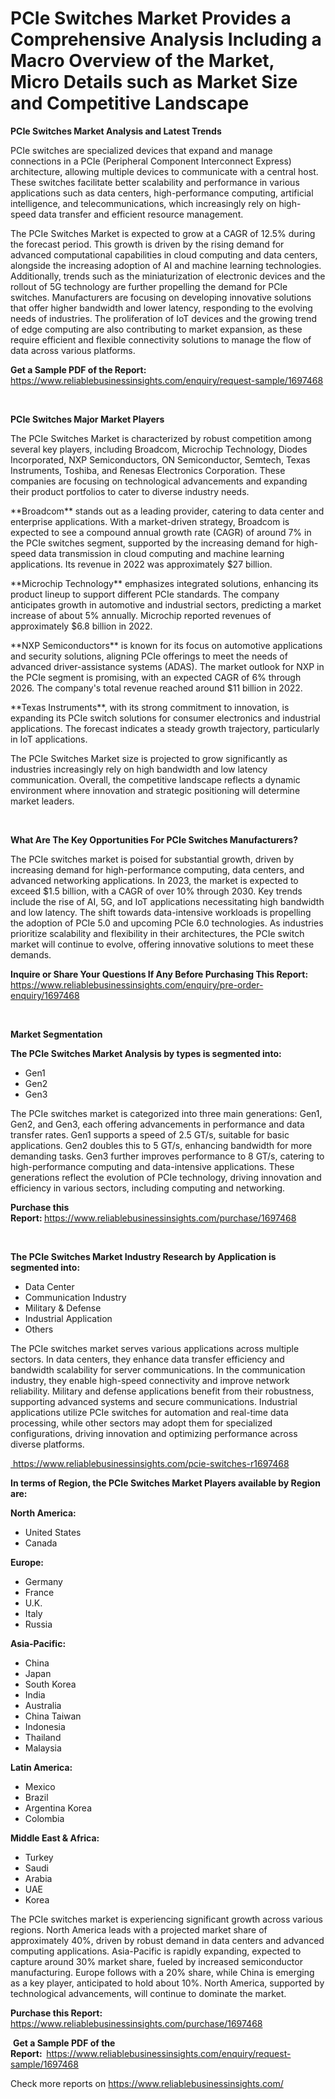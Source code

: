 <p><h1>PCIe Switches Market Provides a Comprehensive Analysis Including a Macro Overview of the Market, Micro Details such as Market Size and Competitive Landscape</h1></p><p><strong>PCIe Switches Market Analysis and Latest Trends</strong></p>
<p><p>PCIe switches are specialized devices that expand and manage connections in a PCIe (Peripheral Component Interconnect Express) architecture, allowing multiple devices to communicate with a central host. These switches facilitate better scalability and performance in various applications such as data centers, high-performance computing, artificial intelligence, and telecommunications, which increasingly rely on high-speed data transfer and efficient resource management.</p><p>The PCIe Switches Market is expected to grow at a CAGR of 12.5% during the forecast period. This growth is driven by the rising demand for advanced computational capabilities in cloud computing and data centers, alongside the increasing adoption of AI and machine learning technologies. Additionally, trends such as the miniaturization of electronic devices and the rollout of 5G technology are further propelling the demand for PCIe switches. Manufacturers are focusing on developing innovative solutions that offer higher bandwidth and lower latency, responding to the evolving needs of industries. The proliferation of IoT devices and the growing trend of edge computing are also contributing to market expansion, as these require efficient and flexible connectivity solutions to manage the flow of data across various platforms.</p></p>
<p><strong>Get a Sample PDF of the Report:&nbsp;</strong> <a href="https://www.reliablebusinessinsights.com/enquiry/request-sample/1697468?utm_campaign=2250&utm_medium=2&utm_source=Github&utm_content=ia&utm_term=10022025&utm_id=pcie-switches">https://www.reliablebusinessinsights.com/enquiry/request-sample/1697468</a></p>
<p>&nbsp;</p>
<p><strong>PCIe Switches Major Market Players</strong></p>
<p><p>The PCIe Switches Market is characterized by robust competition among several key players, including Broadcom, Microchip Technology, Diodes Incorporated, NXP Semiconductors, ON Semiconductor, Semtech, Texas Instruments, Toshiba, and Renesas Electronics Corporation. These companies are focusing on technological advancements and expanding their product portfolios to cater to diverse industry needs.</p><p>**Broadcom** stands out as a leading provider, catering to data center and enterprise applications. With a market-driven strategy, Broadcom is expected to see a compound annual growth rate (CAGR) of around 7% in the PCIe switches segment, supported by the increasing demand for high-speed data transmission in cloud computing and machine learning applications. Its revenue in 2022 was approximately $27 billion.</p><p>**Microchip Technology** emphasizes integrated solutions, enhancing its product lineup to support different PCIe standards. The company anticipates growth in automotive and industrial sectors, predicting a market increase of about 5% annually. Microchip reported revenues of approximately $6.8 billion in 2022.</p><p>**NXP Semiconductors** is known for its focus on automotive applications and security solutions, aligning PCIe offerings to meet the needs of advanced driver-assistance systems (ADAS). The market outlook for NXP in the PCIe segment is promising, with an expected CAGR of 6% through 2026. The company's total revenue reached around $11 billion in 2022.</p><p>**Texas Instruments**, with its strong commitment to innovation, is expanding its PCIe switch solutions for consumer electronics and industrial applications. The forecast indicates a steady growth trajectory, particularly in IoT applications.</p><p>The PCIe Switches Market size is projected to grow significantly as industries increasingly rely on high bandwidth and low latency communication. Overall, the competitive landscape reflects a dynamic environment where innovation and strategic positioning will determine market leaders.</p></p>
<p>&nbsp;</p>
<p><strong>What Are The Key Opportunities For PCIe Switches Manufacturers?</strong></p>
<p><p>The PCIe switches market is poised for substantial growth, driven by increasing demand for high-performance computing, data centers, and advanced networking applications. In 2023, the market is expected to exceed $1.5 billion, with a CAGR of over 10% through 2030. Key trends include the rise of AI, 5G, and IoT applications necessitating high bandwidth and low latency. The shift towards data-intensive workloads is propelling the adoption of PCIe 5.0 and upcoming PCIe 6.0 technologies. As industries prioritize scalability and flexibility in their architectures, the PCIe switch market will continue to evolve, offering innovative solutions to meet these demands.</p></p>
<p><strong>Inquire or Share Your Questions If Any Before Purchasing This Report:</strong> <a href="https://www.reliablebusinessinsights.com/enquiry/pre-order-enquiry/1697468?utm_campaign=2250&utm_medium=2&utm_source=Github&utm_content=ia&utm_term=10022025&utm_id=pcie-switches">https://www.reliablebusinessinsights.com/enquiry/pre-order-enquiry/1697468</a></p>
<p>&nbsp;</p>
<p><strong>Market Segmentation</strong></p>
<p><strong>The PCIe Switches Market Analysis by types is segmented into:</strong></p>
<p><ul><li>Gen1</li><li>Gen2</li><li>Gen3</li></ul></p>
<p><p>The PCIe switches market is categorized into three main generations: Gen1, Gen2, and Gen3, each offering advancements in performance and data transfer rates. Gen1 supports a speed of 2.5 GT/s, suitable for basic applications. Gen2 doubles this to 5 GT/s, enhancing bandwidth for more demanding tasks. Gen3 further improves performance to 8 GT/s, catering to high-performance computing and data-intensive applications. These generations reflect the evolution of PCIe technology, driving innovation and efficiency in various sectors, including computing and networking.</p></p>
<p><strong>Purchase this Report:&nbsp;</strong><a href="https://www.reliablebusinessinsights.com/purchase/1697468?utm_campaign=2250&utm_medium=2&utm_source=Github&utm_content=ia&utm_term=10022025&utm_id=pcie-switches">https://www.reliablebusinessinsights.com/purchase/1697468</a></p>
<p>&nbsp;</p>
<p><strong>The PCIe Switches Market Industry Research by Application is segmented into:</strong></p>
<p><ul><li>Data Center</li><li>Communication Industry</li><li>Military & Defense</li><li>Industrial Application</li><li>Others</li></ul></p>
<p><p>The PCIe switches market serves various applications across multiple sectors. In data centers, they enhance data transfer efficiency and bandwidth scalability for server communications. In the communication industry, they enable high-speed connectivity and improve network reliability. Military and defense applications benefit from their robustness, supporting advanced systems and secure communications. Industrial applications utilize PCIe switches for automation and real-time data processing, while other sectors may adopt them for specialized configurations, driving innovation and optimizing performance across diverse platforms.</p></p>
<p><a href="https://www.reliablebusinessinsights.com/pcie-switches-r1697468?utm_campaign=2250&utm_medium=2&utm_source=Github&utm_content=ia&utm_term=10022025&utm_id=pcie-switches">&nbsp;https://www.reliablebusinessinsights.com/pcie-switches-r1697468</a></p>
<p><strong>In terms of Region, the PCIe Switches Market Players available by Region are:</strong></p>
<p>
    <p> <strong> North America: </strong>
        <ul>
            <li>United States</li>
            <li>Canada</li>
        </ul>
        </p> 
    <p> <strong> Europe: </strong>
        <ul>
            <li>Germany</li>
            <li>France</li>
            <li>U.K.</li>
            <li>Italy</li>
            <li>Russia</li>
        </ul>
        </p> 
    <p> <strong> Asia-Pacific: </strong>
        <ul>
            <li>China</li>
            <li>Japan</li>
            <li>South Korea</li>
            <li>India</li>
            <li>Australia</li>
            <li>China Taiwan</li>
            <li>Indonesia</li>
            <li>Thailand</li>
            <li>Malaysia</li>
        </ul>
        </p> 
    <p> <strong> Latin America: </strong>
        <ul>
            <li>Mexico</li>
            <li>Brazil</li>
            <li>Argentina Korea</li>
            <li>Colombia</li>
        </ul>
        </p> 
    <p> <strong> Middle East & Africa: </strong>
        <ul>
            <li>Turkey</li>
            <li>Saudi</li>
            <li>Arabia</li>
            <li>UAE</li>
            <li>Korea</li>
        </ul>
    </p>
    </p>
<p><p>The PCIe switches market is experiencing significant growth across various regions. North America leads with a projected market share of approximately 40%, driven by robust demand in data centers and advanced computing applications. Asia-Pacific is rapidly expanding, expected to capture around 30% market share, fueled by increased semiconductor manufacturing. Europe follows with a 20% share, while China is emerging as a key player, anticipated to hold about 10%. North America, supported by technological advancements, will continue to dominate the market.</p></p>
<p><strong>Purchase this Report: </strong><a href="https://www.reliablebusinessinsights.com/purchase/1697468?utm_campaign=2250&utm_medium=2&utm_source=Github&utm_content=ia&utm_term=10022025&utm_id=pcie-switches">https://www.reliablebusinessinsights.com/purchase/1697468</a></p>
<p>&nbsp;<strong>Get a Sample PDF of the Report:&nbsp;&nbsp;</strong><a href="https://www.reliablebusinessinsights.com/enquiry/request-sample/1697468?utm_campaign=2250&utm_medium=2&utm_source=Github&utm_content=ia&utm_term=10022025&utm_id=pcie-switches">https://www.reliablebusinessinsights.com/enquiry/request-sample/1697468</a></p>
<p><strong></strong></p>
<p>Check more reports on <a href="https://www.reliablebusinessinsights.com/?utm_campaign=2250&utm_medium=2&utm_source=Github&utm_content=ia&utm_term=10022025&utm_id=pcie-switches">https://www.reliablebusinessinsights.com/</a></p>